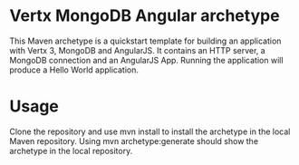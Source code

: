 # Vertx MongoDB Angular archetype
This Maven archetype is a quickstart template for building an application with Vertx 3, MongoDB and AngularJS. It contains an HTTP server,
a MongoDB connection and an AngularJS App. Running the application will produce a Hello World application.

# Usage
Clone the repository and use mvn install to install the archetype in the local Maven repository. Using mvn archetype:generate should show the archetype in the local repository.